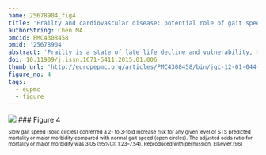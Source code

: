 ```yaml
---
name: 25678904_fig4
title: 'Frailty and cardiovascular disease: potential role of gait speed in surgical risk stratification in older adults.'
authorString: Chen MA.
pmcid: PMC4308458
pmid: '25678904'
abstract: 'Frailty is a state of late life decline and vulnerability, typified by physical weakness and decreased physiologic reserve. The epidemiology and pathophysiology of frailty share features with those of cardiovascular disease. Gait speed can be used as a measure of frailty and is a powerful predictor of mortality. Advancing age is a potent risk factor for cardiovascular disease and has been associated with an increased risk of adverse outcomes. Older adults comprise approximately half of cardiac surgery patients, and account for nearly 80% of the major complications and deaths following surgery. The ability of traditional risk models to predict mortality and major morbidity in older patients being considered for cardiac surgery may improve if frailty, as measured by gait speed, is included in their assessment. It is possible that in the future frailty assessment may assist in choosing among therapies (e.g., surgical vs. percutaneous aortic valve replacement for patients with aortic stenosis).'
doi: 10.11909/j.issn.1671-5411.2015.01.006
thumb_url: 'http://europepmc.org/articles/PMC4308458/bin/jgc-12-01-044-g004.gif'
figure_no: 4
tags:
  - eupmc
  - figure
---
```

<img src='http://europepmc.org/articles/PMC4308458/bin/jgc-12-01-044-g004.jpg' style='max-height: 300px'>
### Figure 4
<p style='font-size: 10px;'><title>Predicted probability of mortality or major morbidity according to Gait Speed and the Society of Thoracic Surgeons (STS) risk score.</title> Slow gait speed (solid circles) conferred a 2- to 3-fold increase risk for any given level of STS predicted mortality or major morbidity compared with normal gait speed (open circles). The adjusted odds ratio for mortality or major morbidity was 3.05 (95%CI: 1.23–7.54). Reproduced with permission, Elsevier.<xref rid="b96" ref-type="bibr">[96]</xref></p>
